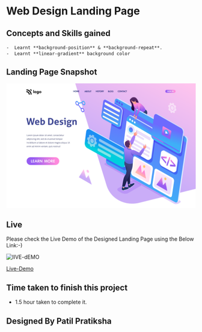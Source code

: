 # Web Design Landing Page

## Concepts and Skills gained

    -  Learnt **background-position** & **background-repeat**.
    -  Learnt **linear-gradient** background color


## Landing Page Snapshot
![Snapshot](8.png)



## Live

Please check the Live Demo of the Designed Landing Page using the Below Link:-)

![lIVE-dEMO](https://img.shields.io/badge/Live_Demo-<COLOR>)

[Live-Demo](https://webdesign-landing-pg.netlify.app)

## Time taken to finish this project

-   1.5 hour taken to complete it.

## Designed By Patil Pratiksha
